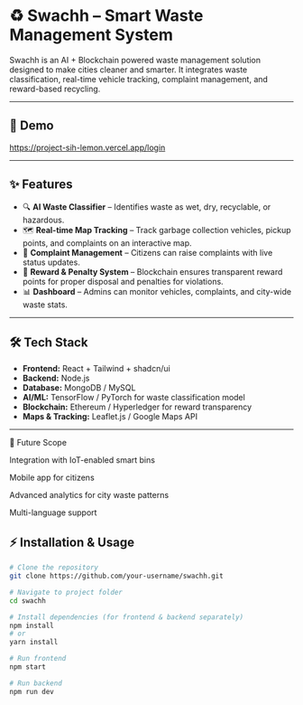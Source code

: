 # ♻️ Swachh – Smart Waste Management System  

Swachh is an AI + Blockchain powered waste management solution designed to make cities cleaner and smarter. It integrates waste classification, real-time vehicle tracking, complaint management, and reward-based recycling.  

---

## 📸 Demo  
https://project-sih-lemon.vercel.app/login

---

## ✨ Features  
- 🔍 **AI Waste Classifier** – Identifies waste as wet, dry, recyclable, or hazardous.  
- 🗺️ **Real-time Map Tracking** – Track garbage collection vehicles, pickup points, and complaints on an interactive map.  
- 📢 **Complaint Management** – Citizens can raise complaints with live status updates.  
- 🎁 **Reward & Penalty System** – Blockchain ensures transparent reward points for proper disposal and penalties for violations.  
- 📊 **Dashboard** – Admins can monitor vehicles, complaints, and city-wide waste stats.  

---

## 🛠️ Tech Stack  
- **Frontend:** React + Tailwind + shadcn/ui  
- **Backend:** Node.js   
- **Database:** MongoDB / MySQL  
- **AI/ML:** TensorFlow / PyTorch for waste classification model  
- **Blockchain:** Ethereum / Hyperledger for reward transparency  
- **Maps & Tracking:** Leaflet.js / Google Maps API  

---

🚀 Future Scope

Integration with IoT-enabled smart bins

Mobile app for citizens

Advanced analytics for city waste patterns

Multi-language support


## ⚡ Installation & Usage  

```bash
# Clone the repository
git clone https://github.com/your-username/swachh.git

# Navigate to project folder
cd swachh

# Install dependencies (for frontend & backend separately)
npm install
# or
yarn install

# Run frontend
npm start

# Run backend
npm run dev




